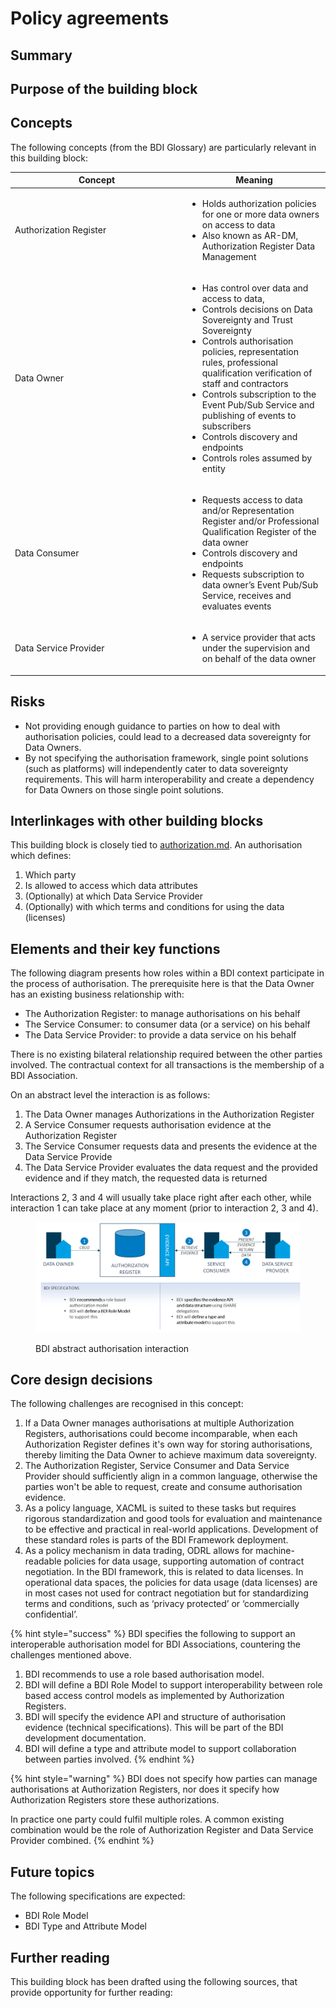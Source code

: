 # Policy agreements

## Summary&#x20;



## Purpose of the building block&#x20;



## Concepts&#x20;

The following concepts (from the BDI Glossary) are particularly relevant in this building block:&#x20;

<table><thead><tr><th width="262">Concept</th><th>Meaning</th></tr></thead><tbody><tr><td>Authorization Register</td><td><ul><li>Holds authorization policies for one or more data owners on access to data</li><li>Also known as AR-DM, Authorization Register Data Management</li></ul></td></tr><tr><td>Data Owner</td><td><ul><li>Has control over data and access to data,</li><li>Controls decisions on Data Sovereignty and Trust Sovereignty</li><li>Controls authorisation policies, representation rules, professional qualification verification of staff and contractors</li><li>Controls subscription to the Event Pub/Sub Service and publishing of events to subscribers</li><li>Controls discovery and endpoints</li><li>Controls roles assumed by entity</li></ul></td></tr><tr><td>Data Consumer</td><td><ul><li>Requests access to data and/or Representation Register and/or Professional Qualification Register of the data owner</li><li>Controls discovery and endpoints</li><li>Requests subscription to data owner’s Event Pub/Sub Service, receives and evaluates events</li></ul></td></tr><tr><td>Data Service Provider</td><td><ul><li>A service provider that acts under the supervision and on behalf of the data owner</li></ul></td></tr></tbody></table>

## Risks

* Not providing enough guidance to parties on how to deal with authorisation policies, could lead to a decreased data sovereignty for Data Owners.&#x20;
* By not specifying the authorisation framework, single point solutions (such as platforms) will independently cater to data sovereignty requirements. This will harm interoperability and create a dependency for Data Owners on those single point solutions.

## Interlinkages with other building blocks&#x20;

This building block is closely tied to [authorization.md](../technology/authorization.md "mention"). An authorisation which defines:

1. Which party
2. Is allowed to access which data attributes
3. (Optionally) at which Data Service Provider
4. (Optionally) with which terms and conditions for using the data (licenses)

## Elements and their key functions

The following diagram presents how roles within a BDI context participate in the process of authorisation. The prerequisite here is that the Data Owner has an existing business relationship with:

* The Authorization Register: to manage authorisations on his behalf
* The Service Consumer: to consumer data (or a service) on his behalf
* The Data Service Provider: to provide a data service on his behalf

There is no existing bilateral relationship required between the other parties involved. The contractual context for all transactions is the membership of a BDI Association.

On an abstract level the interaction is as follows:

1. The Data Owner manages Authorizations in the Authorization Register
2. A Service Consumer requests authorisation evidence at the Authorization Register
3. The Service Consumer requests data and presents the evidence at the Data Service Provide
4. The Data Service Provider evaluates the data request and the provided evidence and if they match, the requested data is returned

Interactions 2, 3 and 4 will usually take place right after each other, while interaction 1 can take place at any moment (prior to interaction 2, 3 and 4).

<figure><img src="../.gitbook/assets/image (2).png" alt=""><figcaption><p>BDI abstract authorisation interaction</p></figcaption></figure>

## Core design decisions&#x20;

The following challenges are recognised in this concept:

1. If a Data Owner manages authorisations at multiple Authorization Registers, authorisations could become incomparable, when each Authorization Register defines it's own way for storing authorisations, thereby limiting the Data Owner to achieve maximum data sovereignty.
2. The Authorization Register, Service Consumer and Data Service Provider should sufficiently align in a common language, otherwise the parties won't be able to request, create and consume authorisation evidence.
3. As a policy language, XACML is suited to these tasks but requires rigorous standardization and good tools for evaluation and maintenance to be effective and practical in real-world applications. Development of these standard roles is parts of the BDI Framework deployment.
4. As a policy mechanism in data trading, ODRL allows for machine-readable policies for data usage, supporting automation of contract negotiation. In the BDI framework, this is related to data licenses. In operational data spaces, the policies for data usage (data licenses) are in most cases not used for contract negotiation but for standardizing terms and conditions, such as ‘privacy protected’ or ‘commercially confidential’.

{% hint style="success" %}
BDI specifies the following to support an interoperable authorisation model for BDI Associations, countering the challenges mentioned above.

1. BDI recommends to use a role based authorisation model.
2. BDI will define a BDI Role Model to support interoperability between role based access control models as implemented by Authorization Registers.
3. BDI will specify the evidence API and structure of authorisation evidence (technical specifications). This will be part of the BDI development documentation.
4. BDI will define a type and attribute model to support collaboration between parties involved.
{% endhint %}

{% hint style="warning" %}
BDI does not specify how parties can manage authorisations at Authorization Registers, nor does it specify how Authorization Registers store these authorizations.

In practice one party could fulfil multiple roles. A common existing combination would be the role of Authorization Register and Data Service Provider combined.&#x20;
{% endhint %}

## Future topics&#x20;

The following specifications are expected:

* BDI Role Model
* BDI Type and Attribute Model

## Further reading&#x20;

This building block has been drafted using the following sources, that provide opportunity for further reading:&#x20;
